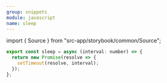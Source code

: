 ```yaml
---
group: snippets
module: javascript
name: sleep
---
```


import { Source } from "src-app/storybook/common/Source";

```js
export const sleep = async (interval: number) => {
  return new Promise(resolve => {
    setTimeout(resolve, interval);
  });
};
```

<Source path="snippets/javascript/__storybook__/sleep.md" />
